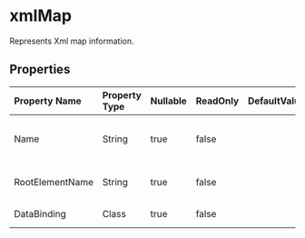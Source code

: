 # **xmlMap**

Represents Xml map information.  

## **Properties**

| Property Name | Property Type | Nullable |  ReadOnly | DefaultValue | Description | 
| :- | :- | :- |:- |  :- | :- |
|Name|String|true|false |  |Returns or sets the name of the object. |
|RootElementName|String|true|false |  |Gets root element name. |
|DataBinding|Class|true|false |  |Gets an  of this map. |

